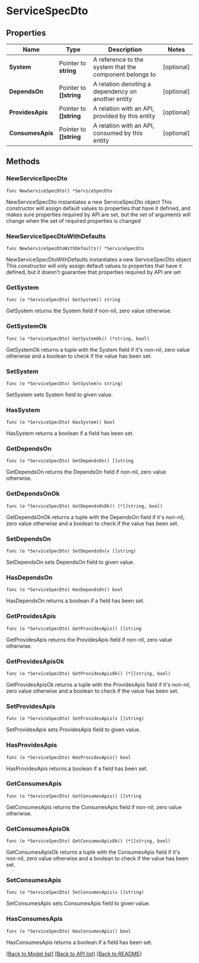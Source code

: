 # ServiceSpecDto

## Properties

Name | Type | Description | Notes
------------ | ------------- | ------------- | -------------
**System** | Pointer to **string** | A reference to the system that the component belongs to | [optional] 
**DependsOn** | Pointer to **[]string** | A relation denoting a dependency on another entity | [optional] 
**ProvidesApis** | Pointer to **[]string** | A relation with an API, provided by this entity | [optional] 
**ConsumesApis** | Pointer to **[]string** | A relation with an API, consumed by this entity | [optional] 

## Methods

### NewServiceSpecDto

`func NewServiceSpecDto() *ServiceSpecDto`

NewServiceSpecDto instantiates a new ServiceSpecDto object
This constructor will assign default values to properties that have it defined,
and makes sure properties required by API are set, but the set of arguments
will change when the set of required properties is changed

### NewServiceSpecDtoWithDefaults

`func NewServiceSpecDtoWithDefaults() *ServiceSpecDto`

NewServiceSpecDtoWithDefaults instantiates a new ServiceSpecDto object
This constructor will only assign default values to properties that have it defined,
but it doesn't guarantee that properties required by API are set

### GetSystem

`func (o *ServiceSpecDto) GetSystem() string`

GetSystem returns the System field if non-nil, zero value otherwise.

### GetSystemOk

`func (o *ServiceSpecDto) GetSystemOk() (*string, bool)`

GetSystemOk returns a tuple with the System field if it's non-nil, zero value otherwise
and a boolean to check if the value has been set.

### SetSystem

`func (o *ServiceSpecDto) SetSystem(v string)`

SetSystem sets System field to given value.

### HasSystem

`func (o *ServiceSpecDto) HasSystem() bool`

HasSystem returns a boolean if a field has been set.

### GetDependsOn

`func (o *ServiceSpecDto) GetDependsOn() []string`

GetDependsOn returns the DependsOn field if non-nil, zero value otherwise.

### GetDependsOnOk

`func (o *ServiceSpecDto) GetDependsOnOk() (*[]string, bool)`

GetDependsOnOk returns a tuple with the DependsOn field if it's non-nil, zero value otherwise
and a boolean to check if the value has been set.

### SetDependsOn

`func (o *ServiceSpecDto) SetDependsOn(v []string)`

SetDependsOn sets DependsOn field to given value.

### HasDependsOn

`func (o *ServiceSpecDto) HasDependsOn() bool`

HasDependsOn returns a boolean if a field has been set.

### GetProvidesApis

`func (o *ServiceSpecDto) GetProvidesApis() []string`

GetProvidesApis returns the ProvidesApis field if non-nil, zero value otherwise.

### GetProvidesApisOk

`func (o *ServiceSpecDto) GetProvidesApisOk() (*[]string, bool)`

GetProvidesApisOk returns a tuple with the ProvidesApis field if it's non-nil, zero value otherwise
and a boolean to check if the value has been set.

### SetProvidesApis

`func (o *ServiceSpecDto) SetProvidesApis(v []string)`

SetProvidesApis sets ProvidesApis field to given value.

### HasProvidesApis

`func (o *ServiceSpecDto) HasProvidesApis() bool`

HasProvidesApis returns a boolean if a field has been set.

### GetConsumesApis

`func (o *ServiceSpecDto) GetConsumesApis() []string`

GetConsumesApis returns the ConsumesApis field if non-nil, zero value otherwise.

### GetConsumesApisOk

`func (o *ServiceSpecDto) GetConsumesApisOk() (*[]string, bool)`

GetConsumesApisOk returns a tuple with the ConsumesApis field if it's non-nil, zero value otherwise
and a boolean to check if the value has been set.

### SetConsumesApis

`func (o *ServiceSpecDto) SetConsumesApis(v []string)`

SetConsumesApis sets ConsumesApis field to given value.

### HasConsumesApis

`func (o *ServiceSpecDto) HasConsumesApis() bool`

HasConsumesApis returns a boolean if a field has been set.


[[Back to Model list]](../README.md#documentation-for-models) [[Back to API list]](../README.md#documentation-for-api-endpoints) [[Back to README]](../README.md)


